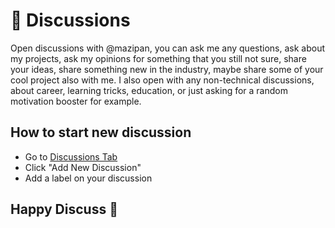 # 🤼 Discussions

Open discussions with @mazipan, you can ask me any questions, ask about my projects, ask my opinions for something that you still not sure, share your ideas, share something new in the industry, maybe share some of your cool project also with me.
I also open with any non-technical discussions, about career, learning tricks, education, or just asking for a random motivation booster for example.

## How to start new discussion

- Go to [Discussions Tab](https://github.com/mazipan/discussions/discussions)
- Click "Add New Discussion"
- Add a label on your discussion

## Happy Discuss 🤩
